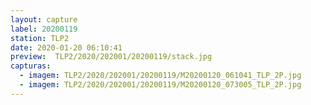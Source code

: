 ```yaml
---
layout: capture
label: 20200119
station: TLP2
date: 2020-01-20 06:10:41
preview:  TLP2/2020/202001/20200119/stack.jpg
capturas:
  - imagem: TLP2/2020/202001/20200119/M20200120_061041_TLP_2P.jpg
  - imagem: TLP2/2020/202001/20200119/M20200120_073005_TLP_2P.jpg
---
```

